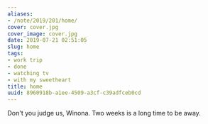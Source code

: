 ```yaml
---
aliases:
- /note/2019/201/home/
cover: cover.jpg
cover_image: cover.jpg
date: 2019-07-21 02:51:05
slug: home
tags:
- work trip
- done
- watching tv
- with my sweetheart
title: home
uuid: 8960918b-a1ee-4509-a3cf-c39adfceb0cd
---
```


Don't you judge us, Winona. Two weeks is a long time to be away.